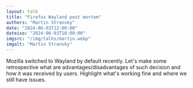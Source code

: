 ```yaml
---
layout: talk
title: "Firefox Wayland post mortem"
authors: "Martin Stransky"
date: "2024-06-03T12:00:00"
dateiso: "2024-06-03T10:00:00"
imgsrc: "/img/talks/martin.webp"
imgalt: "Martin Stransky"
---
```


Mozilla switched to Wayland by default recently. Let's make some retrospective what are advantages/disadvantages of such decision and how it was received by users. Highlight what's working fine and where we still have issues.

